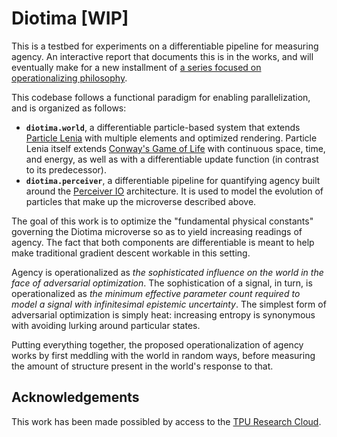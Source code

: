# Diotima [WIP]

This is a testbed for experiments on a differentiable pipeline for measuring agency. An interactive report that documents this is in the works, and will eventually make for a new installment of [a series focused on operationalizing philosophy](https://compphil.github.io/).

This codebase follows a functional paradigm for enabling parallelization, and is organized as follows:

- **`diotima.world`**, a differentiable particle-based system that extends [Particle Lenia](https://google-research.github.io/self-organising-systems/particle-lenia/) with multiple elements and optimized rendering. Particle Lenia itself extends [Conway's Game of Life](https://en.wikipedia.org/wiki/Conway%27s_Game_of_Life) with continuous space, time, and energy, as well as with a differentiable update function (in contrast to its predecessor).
- **`diotima.perceiver`**, a differentiable pipeline for quantifying agency built around the [Perceiver IO](https://deepmind.google/discover/blog/building-architectures-that-can-handle-the-worlds-data/) architecture. It is used to model the evolution of particles that make up the microverse described above.

The goal of this work is to optimize the "fundamental physical constants" governing the Diotima microverse so as to yield increasing readings of agency. The fact that both components are differentiable is meant to help make traditional gradient descent workable in this setting.

Agency is operationalized as _the sophisticated influence on the world in the face of adversarial optimization_. The sophistication of a signal, in turn, is operationalized as _the minimum effective parameter count required to model a signal with infinitesimal epistemic uncertainty_. The simplest form of adversarial optimization is simply heat: increasing entropy is synonymous with avoiding lurking around particular states.

Putting everything together, the proposed operationalization of agency works by first meddling with the world in random ways, before measuring the amount of structure present in the world's response to that.

## Acknowledgements

This work has been made possibled by access to the [TPU Research Cloud](https://sites.research.google/trc/about/).
